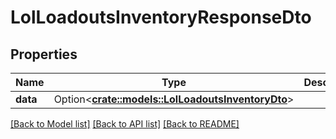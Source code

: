 # LolLoadoutsInventoryResponseDto

## Properties

Name | Type | Description | Notes
------------ | ------------- | ------------- | -------------
**data** | Option<[**crate::models::LolLoadoutsInventoryDto**](LolLoadoutsInventoryDTO.md)> |  | [optional]

[[Back to Model list]](../README.md#documentation-for-models) [[Back to API list]](../README.md#documentation-for-api-endpoints) [[Back to README]](../README.md)


